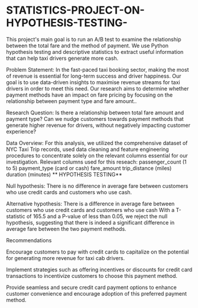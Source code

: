 # STATISTICS-PROJECT-ON-HYPOTHESIS-TESTING-
This project's main goal is to run an A/B test to examine the relationship between the total fare and the method of payment. We use Python hypothesis testing and descriptive statistics to extract useful information that can help taxi drivers generate more cash.

Problem Statement: 
In the fast-paced taxi booking sector, making the most of revenue is essential for long-term success and driver happiness. 
Our goal is to use data-driven insights to maximise revenue streams for taxi drivers in order to meet this need. Our research aims to determine whether payment methods have an impact on fare pricing by focusing on the relationship between payment type and fare amount..

Research Question: 
Is there a relationship between total fare amount and payment type? 
Can we nudge customers towards payment methods that generate higher revenue for drivers, without negatively impacting customer experience?

Data Overview: 
For this analysis, we utilized the comprehensive dataset of NYC Taxi Trip records, used data cleaning and feature engineering procedures to concentrate solely on the relevant columns essential for our investigation.
Relevant columns used for this reseach:
  passenger_count (1 to 5)   payment_type (card or cash)   fare_amount   trip_distance (miles)   duration (minutes)
**
HYPOTHESIS TESTING**

Null hypothesis: There is no difference in average fare between customers who use credit cards and customers who use cash.

Alternative hypothesis: There is a difference in average fare between customers who use credit cards and customers who use cash
With a T-statistic of 165.5 and a P-value of less than 0.05, we reject the null hypothesis, suggesting that there is indeed a significant difference in average fare between the two payment methods.

Recommendations
 
Encourage customers to pay with credit cards to capitalize on the potential for generating more revenue for taxi cab drivers.

Implement strategies such as offering incentives or discounts for credit card transactions to incentivize customers to choose this payment method.

Provide seamless and secure credit card payment options to enhance customer convenience and encourage adoption of this preferred payment method.


